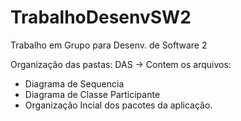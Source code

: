 # TrabalhoDesenvSW2
Trabalho em Grupo para Desenv. de Software 2

Organização das pastas:
DAS -> Contem os arquivos: 
- Diagrama de Sequencia
- Diagrama de Classe Participante
- Organização Incial dos pacotes da aplicação.
